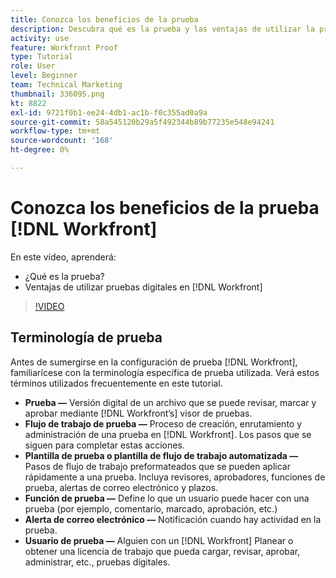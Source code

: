 ```yaml
---
title: Conozca los beneficios de la prueba
description: Descubra qué es la prueba y las ventajas de utilizar la prueba digital en [!DNL  Workfront].
activity: use
feature: Workfront Proof
type: Tutorial
role: User
level: Beginner
team: Technical Marketing
thumbnail: 336095.png
kt: 8822
exl-id: 9721f0b1-ee24-4db1-ac1b-f0c355ad0a9a
source-git-commit: 58a545120b29a5f492344b89b77235e548e94241
workflow-type: tm+mt
source-wordcount: '168'
ht-degree: 0%

---
```


# Conozca los beneficios de la prueba [!DNL Workfront]

En este vídeo, aprenderá:

* ¿Qué es la prueba?
* Ventajas de utilizar pruebas digitales en [!DNL Workfront]

>[!VIDEO](https://video.tv.adobe.com/v/336095/?quality=12)

## Terminología de prueba

Antes de sumergirse en la configuración de prueba [!DNL  Workfront], familiarícese con la terminología específica de prueba utilizada. Verá estos términos utilizados frecuentemente en este tutorial.

* **Prueba —** Versión digital de un archivo que se puede revisar, marcar y aprobar mediante [!DNL Workfront’s] visor de pruebas.
* **Flujo de trabajo de prueba —** Proceso de creación, enrutamiento y administración de una prueba en [!DNL Workfront]. Los pasos que se siguen para completar estas acciones.
* **Plantilla de prueba o plantilla de flujo de trabajo automatizada —** Pasos de flujo de trabajo preformateados que se pueden aplicar rápidamente a una prueba. Incluya revisores, aprobadores, funciones de prueba, alertas de correo electrónico y plazos.
* **Función de prueba —** Define lo que un usuario puede hacer con una prueba (por ejemplo, comentario, marcado, aprobación, etc.)
* **Alerta de correo electrónico —** Notificación cuando hay actividad en la prueba.
* **Usuario de prueba —** Alguien con un [!DNL Workfront] Planear o obtener una licencia de trabajo que pueda cargar, revisar, aprobar, administrar, etc., pruebas digitales.

<!--
For a complete list of [!DNL Workfront] proof terms, download this guide.
-->
